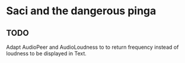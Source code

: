 # Saci and the dangerous pinga

## TODO
Adapt AudioPeer and AudioLoudness to to return frequency instead of loudness to be displayed in Text.